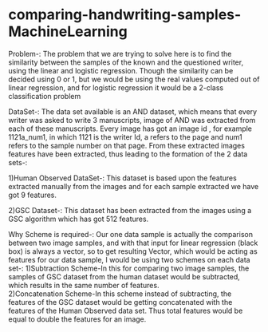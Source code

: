 # comparing-handwriting-samples-MachineLearning

Problem-:
The problem that we are trying to solve here is to find the similarity between the samples of the known and the questioned writer, using the linear and logistic regression. Though the similarity can be decided using 0 or 1, but we would be using the real values computed out of linear regression, and for logistic regression it would be a 2-class classification problem

DataSet-: The data set available is an AND dataset, which means that every writer was asked to write 3 manuscripts, image of AND was extracted from each of these manuscripts. Every image has got an image id , for example 1121a_num1, in which  1121 is the writer Id, a refers to the page and num1 refers to the sample number on that page. From these extracted images features have been extracted, thus leading to the formation of the 2 data sets-: 
 
1)Human Observed DataSet-: This dataset is based upon the features extracted manually from the images and for each sample extracted we have  got  9 features. 

2)GSC Dataset-: This dataset has been extracted from the images using a GSC algorithm which has got 512 features. 

Why Scheme is required-: 
Our one data sample is actually the comparison between two image samples, and with that input for linear regression (black box) is always a vector, so to get resulting Vector, which would be acting as features for our data sample, I would be using two schemes on each data set-: 
1)Subtraction Scheme-In this for comparing two image samples, the samples of GSC dataset from the human dataset would be subtracted, which results in the same number of features.  
2)Concatenation Scheme-In this scheme instead of subtracting, the features of the GSC dataset would be getting concatenated with the features of the Human Observed data set. Thus total features would be equal to double the features for an image. 
